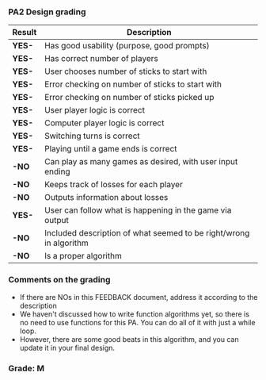 ### PA2 Design grading


| Result  | Description                                      |
|---------|--------------------------------------------------|
| **YES-** | Has good usability (purpose, good prompts)      |
| **YES-** | Has correct number of players                   |
| **YES-** | User chooses number of sticks to start with     |
| **YES-** | Error checking on number of sticks to start with|
| **YES-** | Error checking on number of sticks picked up    |
| **YES-** | User player logic is correct                    |
| **YES-** | Computer player logic is correct                |
| **YES-** | Switching turns is correct                      |
| **YES-** | Playing until a game ends is correct            |
| **-NO** | Can play as many games as desired, with user input ending |
| **-NO** | Keeps track of losses for each player           |
| **-NO** | Outputs information about losses                |
| **YES-** | User can follow what is happening in the game via output |
| **-NO** | Included description of what seemed to be right/wrong in algorithm |
| **-NO** | Is a proper algorithm                           |


### Comments on the grading
- If there are NOs in this FEEDBACK document, address it according to the description
- We haven't discussed how to write function algorithms yet, so there is no need to use functions for this PA. You can do all of it with just a while loop. 
- However, there are some good beats in this algorithm, and you can update it in your final design. 
### Grade: M